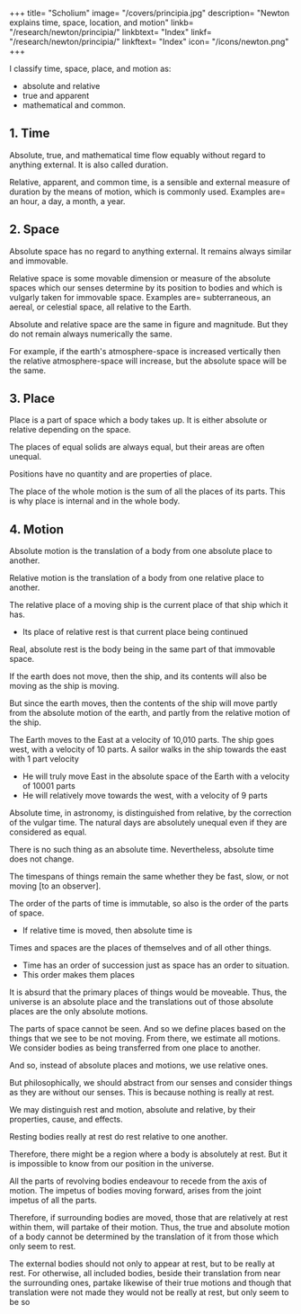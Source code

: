 +++
title= "Scholium"
image= "/covers/principia.jpg"
description= "Newton explains time, space, location, and motion"
linkb= "/research/newton/principia/"
linkbtext= "Index"
linkf= "/research/newton/principia/"
linkftext= "Index"
icon= "/icons/newton.png"
+++

I classify time, space, place, and motion as:
- absolute and relative
- true and apparent
- mathematical and common.


## 1. Time

Absolute, true, and mathematical time flow equably without regard to anything external. It is also called duration. 

Relative, apparent, and common time, is a sensible and external measure of duration by the means of motion, which is commonly used. Examples are= an hour, a day, a month, a year.

## 2. Space

Absolute space has no regard to anything external. It remains always similar and immovable. 

Relative space is some movable dimension or measure of the absolute spaces which our senses determine by its position to bodies and which is vulgarly taken for immovable space. Examples are= subterraneous, an aereal, or celestial space, all relative to the Earth. 

Absolute and relative space are the same in figure and magnitude. But they do not remain always numerically the same. 

For example, if the earth's atmosphere-space is increased vertically then the relative atmosphere-space will increase, but the absolute space will be the same. 

## 3. Place 

Place is a part of space which a body takes up. It is either absolute or relative depending on the space. 

<!-- I say, a part of space not the situation, nor the external surface of the body. For  -->

The places of equal solids are always equal, but their areas are often unequal.

Positions have no quantity and are properties of place.

The place of the whole motion is the sum of all the places of its parts. This is why place is internal and in the whole body. 


## 4. Motion 

Absolute motion is the translation of a body from one absolute place to another. 

Relative motion is the translation of a body from one relative place to another. 

The relative place of a moving ship is the current place of that ship which it has. 
- Its place of relative rest is that current place being continued

Real, absolute rest is the body being in the same part of that immovable space. 

If the earth does not move, then the ship, and its contents will also be moving as the ship is moving.  

But since the earth moves, then the contents of the ship will move partly from the absolute motion of the earth, and partly from the relative motion of the ship. 

The Earth moves to the East at a velocity of 10,010 parts. The ship goes  west, with a velocity of 10 parts. A sailor walks in the ship towards the east with 1 part velocity
- He will truly move East in the absolute space of the Earth with a velocity of 10001 parts
- He will relatively move towards the west, with a velocity of 9 parts

Absolute time, in astronomy, is distinguished from relative, by the correction of the vulgar time. The natural days are absolutely unequal even if they are considered as equal. 

There is no such thing as an absolute time. Nevertheless, absolute time does not change. 

The timespans of things remain the same whether they be fast, slow, or not moving [to an observer]. 

The order of the parts of time is immutable, so also is the order of the parts of space.
- If relative time is moved, then absolute time is 


Times and spaces are the places of themselves and of all other things.
- Time has an order of succession just as space has an order to situation. 
- This order makes them places

It is absurd that the primary places of things would be moveable. Thus, the universe is an absolute place and the translations out of those absolute places are the only absolute motions.

The parts of space cannot be seen. And so we define places based on the things that we see to be not moving. From there, we estimate all motions. We consider bodies as being transferred from one place to another. 

And so, instead of absolute places and motions, we use relative ones. 

But philosophically, we should abstract from our senses and consider things as they are without our senses. This is because nothing is really at rest. 

We may distinguish rest and motion, absolute and relative, by their properties, cause, and effects. 

Resting bodies really at rest do rest relative to one another.

Therefore, there might be a region where a body is absolutely at rest. But it is impossible to know from our position in the universe. 


All the parts of revolving bodies endeavour to recede from the axis of motion. The impetus of bodies moving forward, arises from the joint impetus of all the parts. 

Therefore, if surrounding bodies are moved, those that are relatively at rest within them, will partake of their motion. Thus, the true and absolute motion of a body cannot be determined by the translation of it from those which only seem to rest. 

<!-- know, from the position of bodies
one another in our regions
whether any of these do keep the same position to that remote body; 

it
follows that absolute rest cannot be determined from the position of bodies
ble to
in
to
our regions.
property of motion, that the parts, which retain given positions
For all the
wholes, do partake of the motions of those wholes. -->


The external bodies should not only to appear at rest, but to be really at rest. For otherwise, all included bodies, beside their translation from near the surrounding ones, partake likewise of their true motions and though that translation were not made they would not be really at rest, but only seem to be so

<!-- For the surrounding bodies stand in the like relation to the -->

<!-- surrounded as the exterior part of a whole does to the interior, or as the
shell does to the kernel
but, if the shell moves, the kernel will also

move, as being part of the whole, without any removal from near the shell.
A property, near akin to the preceding, is this, that if a place is moved,
whatever
which
is
placed therein moves along with
moved from a place
Upon which account,
is
place.
and therefore a body,
it
;
in motion, partakes also of the motion of its
all motions, from
places in motion, are no
other than parts of entire and absolute motions and every entire motion
is composed of the motion of the body out of its first place, and the
motion of this place out of its place and so on, until we come to some
;
;
example of the sailor. Where
and absolute motions can be no otherwise determined than by
immovable places and for that reason I did before refer those absolute
immovable
place, as in the before-mentioned
fore, entire 

immovable places, but relative ones to movable places. Now
no other places are immovable but those that, from infinity to infinity, do
all retain the same given position one to another
and upon this account
must ever remain unmoved and do thereby constitute immovable space.
The causes by which true and relative motions are distinguished, one
from the other, are the forces impressed upon bodies to generate motion.
True motion is neither generated nor altered, but by some force impressed
upon the body moved but relative motion may be generated or altered
without any force impressed upon the body. For it is sufficient only to
impress some force on other bodies with which the former is compared,
that by their giving way, that relation may be changed, in which the re
lative rest or motion of this other body did consist.
Again, true motion
suffers always some change from any force impressed upon the moving
motions
to
;
;
:
body
;
forces.

but relative motion docs not necessarily undergo any change by such
For if the same forces are likewise impressed on those other bodies,
with which the comparison
is made, that the relative position may be pre
will
be preserved in which the relative motion
that
then
condition
served,
And therefore any relative motion may be changed when the
consists.
true motion remains unaltered, and the relative
true suffers
means
The
some change.
Upon which
may
be preserved
when
the
accounts; true motion does by no
consist in such relations.
effects
whicli distinguish absolute from relative motion arc, the
For there are no such
forces of receding from the axis of circular motion.
forces in a circular motion purely relative, but in a true and absolute cir
cular motion.,
they are greater or
less,
according
t
the quantity of theOF NATURAL PHILOSOPHY.
motion.
If a vessel, hung:
by & }ong cord,
is so
1
often turned ubout that the
strongly twisted, then filled with water, and held at rest together
with the water after, by the sudden action of another force, it is whirled
cord
is
;
about the contrary way, and while the cord is untwisting itself, the vessel
continues for some time in this motion the surface of the water will at
;
be plain, as before the vessel began to move but the vessel; by grad
ually communicating its motion to the water, will make it begin sensibly
first
:
^to revolve,
and recede by
little
and
little
from the middle, and ascend
to the
forming itself into a concave figure (as I have experi
and
the
swifter
the motion becomes, the higher will the water rise,
enced),
till at last, performing its revolutions in the same times with the vessel,
sides of the vessel,
This ascent of the water shows its en
motion and the true and absolute
circular motion of the water, which is here directly contrary to the rela-
At first,
tivej discovers itself, and may be measured by this endeavour.
when the relative motion of the water in the vessel was greatest, it pro
duced no endeavour to recede from the axis the water showed no tendency
it
becomes relatively at rest in
it.
deavour to recede from the axis of
its
;
;
to the circumference,
nor any ascent towards the sides of the
remained of a plain surface, and therefore
its
vessel,
but
true circular motion had not
But afterwards, when the relative motion of the water had
the
ascent thereof towards the sides of the vessel proved its en
decreased,
and this endeavour showed the real cir
deavour to recede from the axis
yet begun.
;
cular motion of the water perpetually increasing, till it had acquired its
And
greatest quantity, wh en the water rested relatively in the vessel.
therefore this endeavour does not depend upon any translation of the water
in respect of the ambient bodies, nor can true circular motion be defined
There is only one real circular motion of any one
revolving body, corresponding to only one power of endeavouring to recede
from its axis of motion, as its proper and adequate effect but relative
motions, in one and the same body, are innumerable, according to the various
by such translation.
;
relations
it
bears to external bodies, and like other relations, arc altogether
any real effect, any otherwise than they may perhaps par
take of that one only true motion.
And therefore in their system who
that
our
below
the sphere of the fixed stars,
heavens, revolving
suppose
the
with
them
the
several
carry
planets along
parts of those heavens, and
destitute of
;
which are indeed
move. For they change
the planets,
really
relatively at rest in their heavens, do yet
their position one to another (which never
rest), and being carried together with their
heavens, partake of their motions, and as parts of revolving wholes,
endeavour to recede from the axis of their motions.
happens to bodies truly at
Wherefore relative quantities are not the quantities themselves, whose
names they bear, but those sensible measures of them (either accurate cr
inaccurate), which arc commonly used instead of the measured quantities
themselves.
And
if
the
meaning of words
is to
he determined bv theirTHE MATHEMATICAL PRINCIPLES
82
then by the names time, space, place and motion, their measures arv
properly to be understood and the expression will be unusual, and purely
use,
;
if the
mathematical,
measured quantities themselves are meant.
Upon
which account, they do strain the sacred writings, who there interpret
Nor do those less defile the
those words for the measured quantities.
purity of mathematical and philosophical truths, who confound real quan
tities themselves with their relations and vulgar measures.
It is indeed a matter of great difficulty to discover, and effectually to
from the apparent be
distinguish, the true motions of particular bodies
in
which
those motions are per
immovable
cause the parts of that
space,
Yet
under
the
of our senses.
observation
come
means
no
formed, do by
for
we
have
some
not
the thing is
arguments to
altogether desperate
of
which
are
differences
the
the
from
apparent motions,
guide us, partly
the true motions partly from the forces, which are the causes and effects
;
:
;
For instance, if tAvo globes, kept at a given distance
one from the other by means of a cord that connects them, were revolved
about their common centre of gravity, we might, from the tension of the
cord, discover the endeavour of the globes to recede from the axis of their
of the true motions.
motion, and from thence we might compute the quantity of their circular
And then if any equal forces should be impressed at once on the
motions.
alternate faces of the globes to
augment
or diminish their circular motions,
from the increase or decr ase of the tensicn of le cord, we might infer
the increment or decrement of their motions and thence would be found
on what faces those forces ought to be impressed, that the motions of the
1
:
that is, we might discover their hinder-
globes might be most augmented
most faces, or those which, in the circular motion, do follow. But the
;
faces
which follow being known, and consequently the opposite ones that
precede,
we
should likewise
know
the determination of their motions.
And
thus we might find both the quantity and the determination of this circu
lar motion, even in an immense vacuum, where there was nothing external
But now, if in that
or sensible with which the globes could be compared.
a given position
space some remote bodies were placed that kept always
one to another, as the fixed stars do in our regions, we could not indeed
determine from the relative translation of the globes among those bodies,
whether the motion did belong to the globes or to the bodies. But if we
observed the cord, and found that its tension was that very tension which
the motions of the globes required, we might conclude the motion to be in
and then, lastly, from the trans
the globes, and the bodies to be at rest
find the determination oi
we
should
the
lation of the globes among bodies,

But how we their motions.
are to collect the true motions from their
and, vice versa, how from the mo
we
or
may come to the knowledge of theii
apparent,
tions, either true
be
shall
causes and effects,
explained more at large in the following
causes, effects,
and
apparent differences
;
tra&amp;lt;;t
For to this end
it
was that
I
composed
it. -->